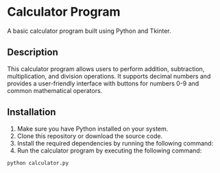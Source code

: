 # Calculator Program

A basic calculator program built using Python and Tkinter.

## Description

This calculator program allows users to perform addition, subtraction, multiplication, and division operations. It supports decimal numbers and provides a user-friendly interface with buttons for numbers 0-9 and common mathematical operators.

## Installation

1. Make sure you have Python installed on your system.
2. Clone this repository or download the source code.
3. Install the required dependencies by running the following command:
4. Run the calculator program by executing the following command:
```
python calculator.py
```
